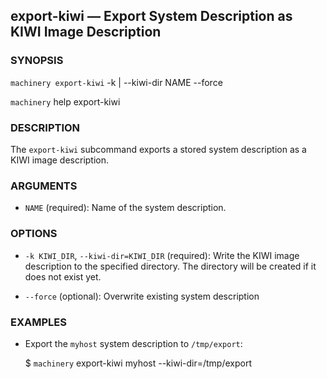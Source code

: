
## export-kiwi — Export System Description as KIWI Image Description

### SYNOPSIS

`machinery export-kiwi` -k | --kiwi-dir NAME
   --force

`machinery` help export-kiwi


### DESCRIPTION

The `export-kiwi` subcommand exports a stored system description as a KIWI
image description.


### ARGUMENTS

  * `NAME` (required):
    Name of the system description.


### OPTIONS

  * `-k KIWI_DIR`, `--kiwi-dir=KIWI_DIR` (required):
    Write the KIWI image description to the specified directory. The directory
    will be created if it does not exist yet.

  * `--force` (optional):
    Overwrite existing system description


### EXAMPLES

 * Export the `myhost` system description to `/tmp/export`:

   $ `machinery` export-kiwi myhost --kiwi-dir=/tmp/export
